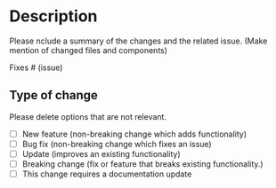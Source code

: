# Description

Please nclude a summary of the changes and the related issue. (Make mention of changed files and components)

Fixes # (issue)

## Type of change

Please delete options that are not relevant.

- [ ] New feature (non-breaking change which adds functionality)
- [ ] Bug fix (non-breaking change which fixes an issue)
- [ ] Update (improves an existing functionality)
- [ ] Breaking change (fix or feature that breaks existing functionality.)
- [ ] This change requires a documentation update